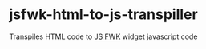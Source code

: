 # jsfwk-html-to-js-transpiller
Transpiles HTML code to [JS FWK](https://github.com/DanielMazurkiewicz/jsfwk) widget javascript code

### <SCRIPT>

#### STATIC

Code in given script will be executed once, on module load

Example:
```html
<script static>
    let widget = require('widget');
</script>
```

#### BEFORE

Code in given script will execute before widget DOM is build

Example:
```html
<script before>
    alert('Wiget execution begins');
</script>
```

#### AFTER

Code in given script will execute before widget DOM is build

Example:
```html
<script after>
    alert('Widget execution ends');
</script>
```

### <SCRIPT(=...)>

#### SET

Code of given script will be converted to widget attribute setter. Value to set attribute is passed through "value" variable. See example.

Example:
```html
<script(=customAttribute) set>
    console.log(value);
</script>
```

#### GET

Code of given script will be converted to widget attribute getter. 

Example:
```html
<script(=customAttribute) get>
    return 'hello';
</script>
```

#### VISIBLE

This will make changes to attributes visible to DOM (by default attribute changes are hidden to DOM)

Example:
```html
<script(=customAttribute) set visible>
    console.log(value);
</script>
```

### <SCRIPT(&...)>

This will assign event to DOM element.

Example:
```html
<button(plusOne)>+1</button>
<script(&click, plusOne)>
    alert('button clicked');
</script>
```
This example will assign a 'click' event to button named plusOne;


### <STYLE>

Styles must have named selectors. Names of selectors becomes available to HTML elements as locak variables

Example:
```html
<style>
    .green {
        color: green;
    }
    .red > div {
        color: red;
    }
    @media screen and (min-width: 480px) {
        .blue {
            color: blue;
        }
    }
</style>

<div class=[red,green,blue]>
```

Note the usage of class, and that styles will produce variables:
```javascript
let red, green, blue;
```
so remember not to create other variables and constants with same name

### <^...>

Append widget into DOM

Example:
```html
<script static>
    const widget = require('./widget.html');
</script>
<^widget>
    hello world from widget!!! ;-)
</^widget>
```

#### <@...>

Widget DOM placeholder, all elements will be attached into defined in widget place.
Example:
```html
<script static>
    const widget = require('./widget.html');
</script>
<^widget>
    <@title><img src='dozy.jpg>'/> Dozy </@title>
    <@content> A beautifull flower </@content>        
</^widget>
```

### <...(...)>

This creates named HTML element, a variable for quick access to element.

_CAUTION!!! There must be one element named "main". This element will be returned as widget root._

Example:
```html
<div(main)>
    <div(shortInfo)/>
    <div(fullInfo)/>
</div>
```

#### <...(@...)>

This creates named HTML element, a variable for quick access to element and a placeholder in widget
Example
```html
<div(main)>
    <div(@leftPanel)/>
    <div(@rightPanel)/>
</div>
```


##Check example to see how it works:
[JS FWK html example on github](https://github.com/DanielMazurkiewicz/jsfwk-app-example-html)